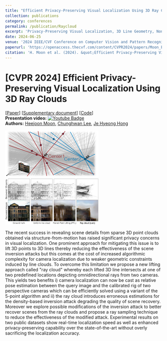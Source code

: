 ```yaml
---
title: "Efficient Privacy-Preserving Visual Localization Using 3D Ray Clouds"
collection: publications
category: conferences
permalink: /publication/Raycloud
excerpt: 'Privacy-Preserving Visual Localization, 3D Line Geometry, Non-parametric Optimization, Scene Inversion'
date: 2024-06-25
venue: '2024 IEEE/CVF Conference on Computer Vision and Pattern Recognition (CVPR 2024)'
paperurl: 'https://openaccess.thecvf.com/content/CVPR2024/papers/Moon_Efficient_Privacy-Preserving_Visual_Localization_Using_3D_Ray_Clouds_CVPR_2024_paper.pdf'
citation: 'H. Moon et al. (2024). &quot;Efficient Privacy-Preserving Visual Localization Using 3D Ray Clouds &quot; <i>In proceedings of IEEE/CVF Conference on Computer Vision and Pattern Recognition (CVPR 2024) </i>. 1(3).'
---
```


# [CVPR 2024] Efficient Privacy-Preserving Visual Localization Using 3D Ray Clouds
\[[Paper](https://openaccess.thecvf.com/content/CVPR2024/papers/Moon_Efficient_Privacy-Preserving_Visual_Localization_Using_3D_Ray_Clouds_CVPR_2024_paper.pdf)] \[[Supplementary document](https://openaccess.thecvf.com/content/CVPR2024/supplemental/Moon_Efficient_Privacy-Preserving_Visual_CVPR_2024_supplemental.pdf)] [[Code](https://github.com/PHANTOM0122/Ray-cloud)] 
<br/>
**Presentation video:** [![Youtube Badge](https://img.shields.io/badge/Youtube-ff0000?style=flat-square&logo=youtube&link=https://www.youtube.com/channel/UCkWMYftPuCZSBy34Od8KpEw)](https://www.youtube.com/watch?v=oECeygDJ5rY)
<br/>
**Authors:** [Heejoon Moon](https://github.com/PHANTOM0122), [Chunghwan Lee](https://github.com/Fusroda-h), [Je Hyeong Hong](https://sites.google.com/view/hyvision)


<img src="../images/Raycloud1.png" width="300" height="150"> <img src="../images/Raycloud2.png" width="300" height="150">

The recent success in revealing scene details from sparse 3D point clouds obtained via structure-from-motion has raised significant privacy concerns in visual localization. One prominent approach for mitigating this issue is to lift 3D points to 3D lines thereby reducing the effectiveness of the scene inversion attacks but this comes at the cost of increased algorithmic complexity for camera localization due to weaker geometric constraints induced by line clouds. To overcome this limitation we propose a new lifting approach called "ray cloud" whereby each lifted 3D line intersects at one of two predefined locations depicting omnidirectional rays from two cameras. This yields two benefits i) camera localization can now be cast as relative pose estimation between the query image and the calibrated rig of two perspective cameras which can be efficiently solved using a variant of the 5-point algorithm and ii) the ray cloud introduces erroneous estimations for the density-based inversion attack degrading the quality of scene recovery. Moreover we explore possible modifications of the inversion attack to better recover scenes from the ray clouds and propose a ray sampling technique to reduce the effectiveness of the modified attack. Experimental results on two public datasets show real-time localization speed as well as enhanced privacy-preserving capability over the state-of-the-art without overly sacrificing the localization accuracy.